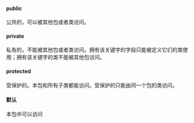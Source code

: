 #### public
公共的，可以被其他包或者类访问。
#### private
私有的，不能被其他包或者类访问。拥有该关键字的字段只能被定义它们的类使用；拥有该关键字的类不能被其他包访问。
#### protected
受保护的。本包和所有子类都能访问。受保护的只能由同一个包的类访问。
#### 默认
本包中可以访问